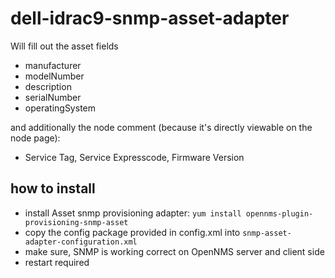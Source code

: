 # dell-idrac9-snmp-asset-adapter

Will fill out the asset fields

* manufacturer
* modelNumber
* description
* serialNumber
* operatingSystem

and additionally the node comment (because it's directly viewable on the node page):

* Service Tag, Service Expresscode, Firmware Version

## how to install

* install Asset snmp provisioning adapter:  `yum install opennms-plugin-provisioning-snmp-asset`
* copy the config package provided in config.xml into `snmp-asset-adapter-configuration.xml`
* make sure, SNMP is working correct on OpenNMS server and client side
* restart required
